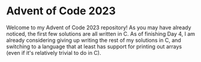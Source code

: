 # Advent of Code 2023
Welcome to my Advent of Code 2023 repository! As you may have already noticed, the first few solutions are all written in C. As of finishing Day 4, I am already considering giving up writing the rest of my solutions in C, and switching to a language that at least has support for printing out arrays (even if it's relatively trivial to do in C).